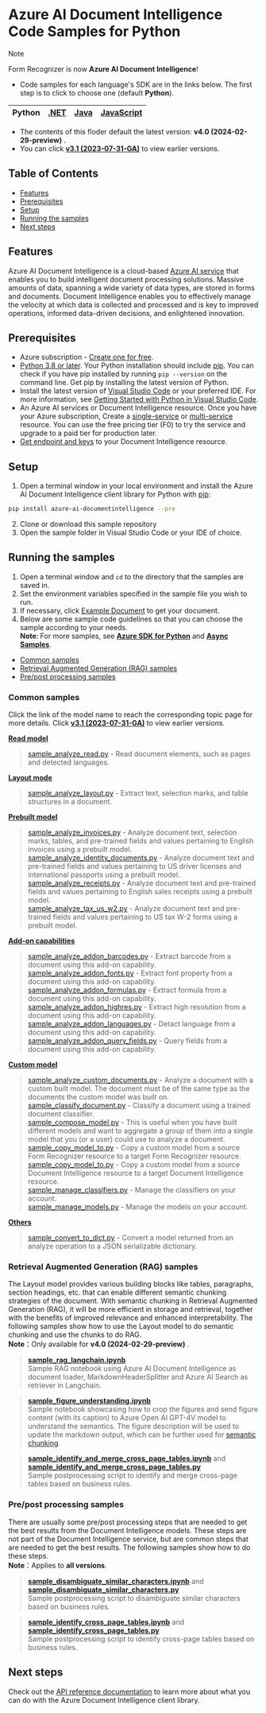 # **Azure AI Document Intelligence Code Samples for Python**

> [!NOTE]
> Form Recognizer is now **Azure AI Document Intelligence**!

- Code samples for each language's SDK are in the links below. The first step is to click to choose one (default **Python**).

|Python| [.NET](../.NET(v4.0))|[Java](../Java(v4.0))| [JavaScript](../JavaScript(v4.0))|
| --- | --- | --- | --- |

- The contents of this floder default the latest version: **v4.0 (2024-02-29-preview)** .
- You can click  **[v3.1 (2023-07-31-GA)](../../v3.1(2023-07-31-GA)/Python(v3.1))**  to view earlier versions.

## **Table of Contents**

- [Features](#features)
- [Prerequisites](#prerequisites)
- [Setup](#setup)
- [Running the samples](#running-the-samples)
- [Next steps](#next-steps)


## **Features**
Azure AI Document Intelligence is a cloud-based [Azure AI service](https://learn.microsoft.com/en-us/azure/ai-services/?view=doc-intel-4.0.0) that enables you to build intelligent document processing solutions. Massive amounts of data, spanning a wide variety of data types, are stored in forms and documents. Document Intelligence enables you to effectively manage the velocity at which data is collected and processed and is key to improved operations, informed data-driven decisions, and enlightened innovation.

## **Prerequisites**
* Azure subscription - [Create one for free](https://azure.microsoft.com/free/ai-services/).
* [Python 3.8 or later](https://www.python.org/). Your Python installation should include [pip](https://pip.pypa.io/en/stable/). You can check if you have pip installed by running `pip --version` on the command line. Get pip by installing the latest version of Python.
* Install the latest version of [Visual Studio Code](https://code.visualstudio.com/) or your preferred IDE. For more information, see [Getting Started with Python in Visual Studio Code](https://code.visualstudio.com/docs/python/python-tutorial).
* An Azure AI services or Document Intelligence resource. Once you have your Azure subscription, Create a [single-service](https://aka.ms/single-service) or [multi-service](https://aka.ms/multi-service) resource.
    You can use the free pricing tier (F0) to try the service and upgrade to a paid tier for production later.
* [Get endpoint and keys](https://learn.microsoft.com/en-us/azure/ai-services/document-intelligence/create-document-intelligence-resource?view=doc-intel-4.0.0#get-endpoint-url-and-keys) to your Document Intelligence resource.

## **Setup**

1. Open a terminal window in your local environment and install the Azure AI Document Intelligence client library for Python with [pip][pip]:

```bash
pip install azure-ai-documentintelligence --pre
```

2. Clone or download this sample repository
3. Open the sample folder in Visual Studio Code or your IDE of choice.

## **Running the samples**

1. Open a terminal window and `cd` to the directory that the samples are saved in.
2. Set the environment variables specified in the sample file you wish to run.
3. If necessary, click [Example Document](https://github.com/Azure-Samples/cognitive-services-REST-api-samples/tree/master/curl/form-recognizer) to get your document.
4. Below are some sample code guidelines so that you can choose the sample according to your needs.  
   **Note**: For more samples, see **[Azure SDK for Python](https://github.com/Azure/azure-sdk-for-python/tree/main/sdk/documentintelligence/azure-ai-documentintelligence/samples)** and **[Async Samples](https://github.com/Azure/azure-sdk-for-python/tree/main/sdk/documentintelligence/azure-ai-documentintelligence/samples/aio)**.
  - [Common samples](#common-samples)
  - [Retrieval Augmented Generation (RAG) samples](#retrieval-augmented-generation-rag-samples)
  - [Pre/post processing samples](#prepost-processing-samples)

### **Common samples**
 Click the link of the model name to reach the corresponding topic page for more details.  Click  **[v3.1 (2023-07-31-GA)](../../v3.1(2023-07-31-GA))** to view earlier versions.

**[ Read model ](Read_model)** 
> [sample_analyze_read.py](Read_model/sample_analyze_read.py/) - Read document elements, such as pages and detected languages.

 **[ Layout mode ](Layout_model)**
> [sample_analyze_layout.py](Layout_model/sample_analyze_layout.py) - Extract text, selection marks, and table structures in a document.

 **[ Prebuilt model ](Prebuilt_model)**
>  [sample_analyze_invoices.py](Prebuilt_model/sample_analyze_invoices.py)  - Analyze document text, selection marks, tables, and pre-trained fields and values pertaining to English invoices using a prebuilt model.  
>  [sample_analyze_identity_documents.py](Prebuilt_model/sample_analyze_identity_documents.py)  - Analyze document text and pre-trained fields and values pertaining to US driver licenses and international passports using a prebuilt model.  
> [sample_analyze_receipts.py](Prebuilt_model/sample_analyze_receipts.py) - Analyze document text and pre-trained fields and values pertaining to English sales receipts using a prebuilt model.  
>  [sample_analyze_tax_us_w2.py](Prebuilt_model/sample_analyze_tax_us_w2.py)  - Analyze document text and pre-trained fields and values pertaining to US tax W-2 forms using a prebuilt model.

**[ Add-on capabilities ](Add-on_capabilities)**
>  [sample_analyze_addon_barcodes.py](Add-on_capabilities/sample_analyze_addon_barcodes.py) - Extract barcode from a document using this add-on capability.  
>  [sample_analyze_addon_fonts.py](Add-on_capabilities/sample_analyze_addon_fonts.py) - Extract font property from a document using this add-on capability.  
> [sample_analyze_addon_formulas.py](Add-on_capabilities/sample_analyze_addon_formulas.py) - Extract formula from a document using this add-on capability.  
>  [sample_analyze_addon_highres.py](Add-on_capabilities/sample_analyze_addon_highres.py) - Extract high resolution from a document using this add-on capability.  
> [sample_analyze_addon_languages.py](Add-on_capabilities/sample_analyze_addon_languages.py) - Detact language from a document using this add-on capability.  
>  [sample_analyze_addon_query_fields.py](Add-on_capabilities/sample_analyze_addon_query_fields.py) - Query fields from a document using this add-on capability.

**[Custom model ](Custom_model)**
>  [sample_analyze_custom_documents.py](Custom_model/sample_analyze_custom_documents.py) - Analyze a document with a custom built model. The document must be of the same type as the documents the custom model was built on.  
[sample_classify_document.py](Custom_model/sample_classify_document.py) - Classify a document using a trained document classifier.  
[sample_compose_model.py](Custom_model/sample_compose_model.py) - This is useful when you have built different models and want to aggregate a group of them into a single model that you (or a user) could use to analyze a document.  
[sample_copy_model_to.py](Custom_model/sample_copy_model_to.py) - Copy a custom model from a source Form Recognizer resource to a target Form Recognizer resource.  
[sample_copy_model_to.py](Custom_model/sample_copy_model_to.py) - Copy a custom model from a source Document Intelligence resource to a target Document Intelligence resource.  
[sample_manage_classifiers.py](Custom_model/sample_manage_classifiers.py) - Manage the classifiers on your account.  
[sample_manage_models.py](Custom_model/sample_manage_models.py) - Manage the models on your account.

 **[ Others ](Others)**
> [sample_convert_to_dict.py](Others/sample_convert_to_dict.py) -  Convert a model returned from an analyze operation to a JSON serializable dictionary.





### **Retrieval Augmented Generation (RAG) samples**
The Layout model provides various building blocks like tables, paragraphs, section headings, etc. that can enable different semantic chunking strategies of the document. With semantic chunking in Retrieval Augmented Generation (RAG), it will be more efficient in storage and retrieval, together with the benefits of improved relevance and enhanced interpretability. The following samples show how to use the Layout model to do semantic chunking and use the chunks to do RAG.  
**Note**：Only available for **v4.0 (2024-02-29-preview)** .

>**[sample_rag_langchain.ipynb](Retrieval_Augmented_Generation_(RAG)_samples/sample_rag_langchain.ipynb)**  
Sample RAG notebook using Azure AI Document Intelligence as document loader, MarkdownHeaderSplitter and Azure AI Search as retriever in Langchain.

>**[sample_figure_understanding.ipynb](Retrieval_Augmented_Generation_(RAG)_samples/sample_figure_understanding.ipynb)**  
Sample notebook showcasing how to crop the figures and send figure content (with its caption) to Azure Open AI GPT-4V model to understand the semantics. The figure description will be used to update the markdown output, which can be further used for [semantic chunking](https://aka.ms/doc-gen-ai).

>**[sample_identify_and_merge_cross_page_tables.ipynb](Retrieval_Augmented_Generation_(RAG)_samples/sample_identify_and_merge_cross_page_tales.ipynb)** and **[sample_identify_and_merge_cross_page_tables.py](Retrieval_Augmented_Generation_(RAG)_samples/sample_identify_and_merge_cross_page_tales.py)**  
Sample postprocessing script to identify and merge cross-page tables based on business rules. 




### **Pre/post processing samples**
There are usually some pre/post processing steps that are needed to get the best results from the Document Intelligence models. These steps are not part of the Document Intelligence service, but are common steps that are needed to get the best results. The following samples show how to do these steps.  
**Note**：Applies to **all versions**.

>**[sample_disambiguate_similar_characters.ipynb](Pre_or_post_processing_samples/sample_disambiguate_similar_characters.ipynb)** and **[sample_disambiguate_similar_characters.py](Pre_or_post_processing_samples/sample_disambiguate_similar_characters.py)**  
Sample postprocessing script to disambiguate similar characters based on business rules.

> **[sample_identify_cross_page_tables.ipynb](Pre_or_post_processing_samples/sample_identify_cross_page_tables.ipynb)** and **[sample_identify_cross_page_tables.py](Pre_or_post_processing_samples/sample_identify_cross_page_tables.py)**  
Sample postprocessing script to identify cross-page tables based on business rules. 



## **Next steps**

Check out the [API reference documentation][python-di-ref-docs] to learn more about
what you can do with the Azure Document Intelligence client library.


[azure_identity]: https://github.com/Azure/azure-sdk-for-python/tree/main/sdk/identity/azure-identity

[pip]: https://pypi.org/project/pip/

[azure_identity_pip]: https://pypi.org/project/azure-identity/
[python-di-ref-docs]: https://aka.ms/azsdk/python/documentintelligence/docs
[get-endpoint-instructions]: https://github.com/Azure/azure-sdk-for-python/blob/main/sdk/documentintelligence/azure-ai-documentintelligence/README.md#get-the-endpoint
[get-key-instructions]: https://github.com/Azure/azure-sdk-for-python/blob/main/sdk/documentintelligence/azure-ai-documentintelligence/README.md#get-the-api-key
[changelog]: https://github.com/Azure/azure-sdk-for-python/blob/main/sdk/documentintelligence/azure-ai-documentintelligence/CHANGELOG.md



